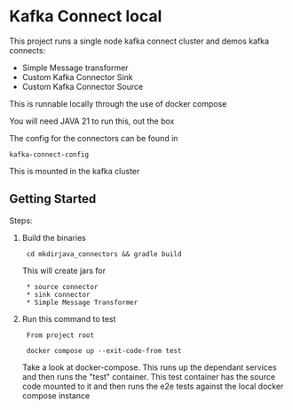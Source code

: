 # Kafka Connect local

This project runs a single node kafka connect cluster and demos kafka connects:

* Simple Message transformer
* Custom Kafka Connector Sink
* Custom Kafka Connector Source

This is runnable locally through the use of docker compose

You will need JAVA 21 to run this, out the box

The config for the connectors can be found in 

    kafka-connect-config

This is mounted in the kafka cluster 

## Getting Started

Steps:

1. Build the binaries

        cd mkdirjava_connectors && gradle build

    This will create jars for 
        
        * source connector
        * sink connector
        * Simple Message Transformer 

2. Run this command to test

        From project root
        
        docker compose up --exit-code-from test

    Take a look at docker-compose. This runs up the dependant services and then runs the "test" container. This test container has the source code mounted to it and then runs the e2e tests against the local docker compose instance